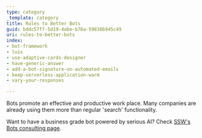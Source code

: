 ```yaml
---
type: category
_template: category
title: Rules to Better Bots
guid: bddc57f7-5d19-4abe-b76a-598386945c49
uri: rules-to-better-bots
index:
- bot-framework
- luis
- use-adaptive-cards-designer
- have-generic-answer
- add-a-bot-signature-on-automated-emails
- keep-serverless-application-warm
- vary-your-responses

---
```


Bots promote an effective and productive work place. Many companies are already using them more than regular 'search' functionality.

Want to have a business grade bot powered by serious AI? Check [SSW's Bots consulting page](https://www.ssw.com.au/consulting/bots).
